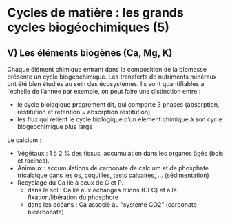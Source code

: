 # Cycles de matière : les grands cycles biogéochimiques (5)

## V) Les éléments biogènes (Ca, Mg, K)

Chaque élément chimique entrant dans la composition de la biomasse présente un cycle biogéochimique. Les transferts de nutriments minéraux ont été bien étudiés au sein des écosystèmes. Ils sont quantifiables à l’échelle de l’année par exemple, on peut faire une distinction entre : 

* le cycle biologique proprement dit, qui comporte 3 phases (absorption, restitution et rétention = absorption restitution) 
* les flux qui relient le cycle biologique d’un élément chimique à son cycle biogéochimique plus large

Le calcium :

* Végétaux : 1 à 2 % des tissus, accumulation dans les organes âgés (bois et racines). 
* Animaux : accumulations de carbonate de calcium et de phosphate tricalcique dans les os, coquilles, tests calcaires, … (sédimentation)
* Recyclage du Ca lié à ceux de C et P. 
	* dans le sol : Ca lié aux échanges d’ions (CEC) et à la fixation/libération du phosphore 
	* dans les océans : Ca associé au “système CO2” (carbonate-bicarbonate)
    
   